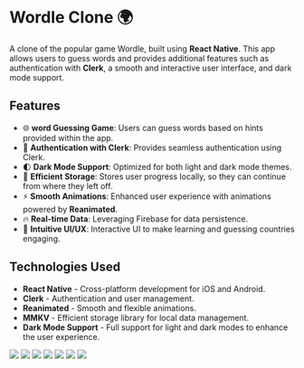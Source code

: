 
# Wordle Clone 🌍

A clone of the popular game Wordle, built using **React Native**. This app allows users to guess words and provides additional features such as authentication with **Clerk**, a smooth and interactive user interface, and dark mode support.

## Features

- 🌐 **word Guessing Game**: Users can guess words based on hints provided within the app.
- 🔐 **Authentication with Clerk**: Provides seamless authentication using Clerk.
- 🌓 **Dark Mode Support**: Optimized for both light and dark mode themes.
- 💾 **Efficient Storage**: Stores user progress locally, so they can continue from where they left off.
- ⚡ **Smooth Animations**: Enhanced user experience with animations powered by **Reanimated**.
- 🔥 **Real-time Data**: Leveraging Firebase for data persistence.
- 🧩 **Intuitive UI/UX**: Interactive UI to make learning and guessing countries engaging.

## Technologies Used

- **React Native** - Cross-platform development for iOS and Android.
- **Clerk** - Authentication and user management.
- **Reanimated** - Smooth and flexible animations.
- **MMKV** - Efficient storage library for local data management.
- **Dark Mode Support** - Full support for light and dark modes to enhance the user experience.



![](/image1.png) ![](/image2.png) ![](/image3.png)
![](/image4.png) ![](/image5.png) ![](/image6.png) ![](/image7.png)
